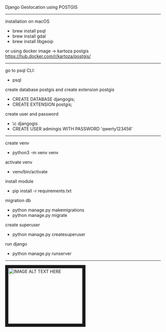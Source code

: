 Django Geolocation using POSTGIS

---
installation on macOS
- brew install psql
- brew install gdal
- brew install libgeoip

or using docker image -> kartoza postgis https://hub.docker.com/r/kartoza/postgis/ 

---
go to psql CLI:
- psql

create database postgis and create extension postgis
- CREATE DATABASE djangogis;
- CREATE EXTENSION postgis;

create user and password
- \c djangogis
- CREATE USER admingis WITH PASSWORD 'qwerty123456'

---
create venv
- python3 -m venv venv

activate venv
- venv/bin/activate

install module
- pip install -r requirements.txt

migration db
- python manage.py makemigrations
- python manage.py migrate

create superuser
- python manage.py createsuperuser

run django
- python manage.py runserver

----
<a href="https://www.youtube.com/watch?v=XDxX80O2b5Q
" target="_blank"><img src="http://img.youtube.com/vi/XDxX80O2b5Q/0.jpg" 
alt="IMAGE ALT TEXT HERE" width="240" height="180" border="10" /></a>
